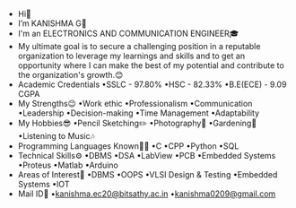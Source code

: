 - Hi👋
- I’m KANISHMA G🤩
- I'm an ELECTRONICS AND COMMUNICATION ENGINEER🎓
- My ultimate goal is to secure a challenging position in a reputable organization to leverage my learnings and skills and to get an opportunity where I can make the best of my potential and contribute to the organization's growth.😊
- Academic Credentials
•SSLC - 97.80%
•HSC - 82.33%
•B.E(ECE) - 9.09 CGPA
- My Strengths😉
•Work ethic
•Professionalism
•Communication
•Leadership
•Decision-making
•Time Management
•Adaptability
- My Hobbies😎
•Pencil Sketching✏️
•Photography📸
•Gardening🌱
•Listening to Music🎶
- Programming Languages Known👩‍💻
•C
•CPP
•Python
•SQL
- Technical Skills⚙️
•DBMS
•DSA
•LabView
•PCB
•Embedded Systems
•Proteus
•Matlab
•Arduino
- Areas of Interest📲
•DBMS
•OOPS
•VLSI Design & Testing
•Embedded Systems
•IOT
- Mail ID📩
•kanishma.ec20@bitsathy.ac.in
•kanishma0209@gmail.com
